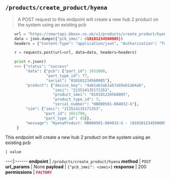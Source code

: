 ## `/products/create_product/hyena`

> A POST request to this endpoint will create a new hub 2 product on the system using an existing pcb

```python
    url = "https://smartapi.bboxx.co.uk/v1/products/create_product/hyena"
    data = json.dumps({"pcb_imei": 010101234560005})
    headers = {"Content-Type": "application/json", "Authorization": "Token token=" + A_VALID_TOKEN}

    r = requests.post(url=url, data=data, headers=headers)

    print r.json()
    >>> {"status": "success"
         "data": {"pcb": {"part_id": 1651800,
                  "part_type_id": 77,
                  "serial": "010101234560005"},
         "product": {"device_key": "4ab1ab3ab1ab7ab9ab1ab4ab",
                     "imsi": "213514135171353",
                     "product_imei": "010101234560005",
                     "product_type_id": 7,
                     "serial_number": "HB000501-084032-G"},
         "sim": {"imsi": "213514135171353",
                 "part_id": 1651799,
                 "part_type_id": 43}},
         "message": "HyenaProduct: HB000501-084032-G - (010101234560005) created.",
     } 
```

This endpoint will create a new hub 2 product on the system using an existing pcb

    | value 
---:|:------
__endpoint__ | `/products/create_product/hyena`
__method__ | `POST`
__url_params__ | None
__payload__ | `{"pcb_imei": <imei>}`
__response__ | 200
__permissions__ | <font color="Crimson">__`FACTORY`__</font>

